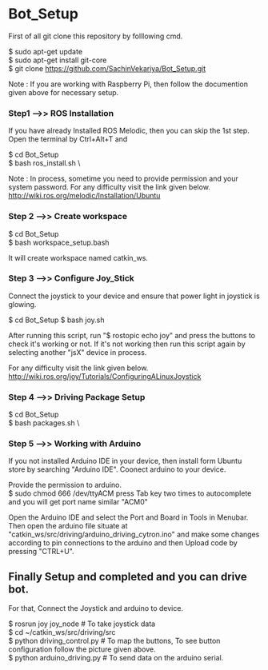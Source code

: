 # Bot_Setup

First of all git clone this repository by folllowing cmd.

$ sudo apt-get update \
$ sudo apt-get install git-core \
$ git clone https://github.com/SachinVekariya/Bot_Setup.git 

Note : If you are working with Raspberry Pi, then follow the documention given above for necessary setup.

### Step1 -->> ROS Installation

If you have already Installed ROS Melodic, then you can skip the 1st step.
Open the terminal by Ctrl+Alt+T and 

$ cd Bot_Setup \
$ bash ros_install.sh \

Note : In process, sometime you need to provide permission and your system password.
For any difficulty visit the link given below.
http://wiki.ros.org/melodic/Installation/Ubuntu

### Step 2 -->> Create workspace

$ cd Bot_Setup \
$ bash workspace_setup.bash 

It will create workspace named catkin_ws.

### Step 3 -->> Configure Joy_Stick

Connect the joystick to your device and ensure that power light in joystick is glowing.

$ cd Bot_Setup
$ bash joy.sh

After running this script, run "$ rostopic echo joy" and press the buttons to check it's working or not.
If it's not working then run this script again by selecting another "jsX" device in process.

For any difficulty visit the link given below. \
http://wiki.ros.org/joy/Tutorials/ConfiguringALinuxJoystick

### Step 4 -->> Driving Package Setup

$ cd Bot_Setup \
$ bash packages.sh \

### Step 5 -->> Working with Arduino

If you not installed Arduino IDE in your device, then install form Ubuntu store by searching "Arduino IDE".
Coonect arduino to your device.

Provide the permission to arduino. \
$ sudo chmod 666 /dev/ttyACM     press Tab key two times to autocomplete and you will get port name similar "ACM0"

Open the Arduino IDE and select the Port and Board in Tools in Menubar. \
Then open the arduino file situate at "catkin_ws/src/driving/arduino_driving_cytron.ino" and make some changes according to pin connections to the arduino and then Upload code by pressing "CTRL+U".


## Finally Setup and completed and you can drive bot.

For that,
Connect the Joystick and arduino to device.

$ rosrun joy joy_node           # To take joystick data \
$ cd ~/catkin_ws/src/driving/src \
$ python driving_control.py     # To map the buttons, To see button configuration follow the picture given above. \
$ python arduino_driving.py     # To send data on the arduino serial.

